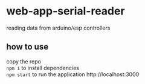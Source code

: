 # web-app-serial-reader
reading data from arduino/esp controllers

## how to use
copy the repo <br />
`npm i` to install dependencies <br />
`npm start` to run the application http://localhost:3000
